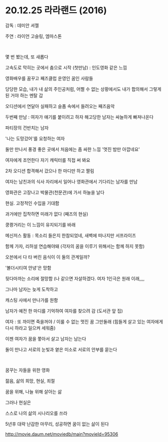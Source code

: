 # 20.12.25 라라랜드 (2016)

감독 : 데미안 셔젤

주연 : 라이언 고슬링, 엠마스톤

<br>

몇 번 봤는데, 또 새롭다

 

고속도로 막히는 곳에서 춤으로 시작 (첫만남) : 인도영화 같은 느낌

영화배우를 꿈꾸고 째즈클럽 운영인 꿈인 사람들

 

당당한 모습, 내가 내 삶의 주인공처럼,  어쩔 수 없는 상황에서도 내가 합의해서 그렇게 된 거야 하는 멘탈 갑

 

오디션에서 연달아 실패하고 슬픔 속에서 들려오는 째즈음악

두번째 만남 : 여자가 얘기를 붙이려고 하자 해고당한 남자는 싸늘하게 빠져나온다

 

파티장의 건반치는 남자

'나는 도망갔어'를 요청하는 여자

둘만 만나서 풍경 좋은 곳에서 처음에는 좀 싸한 느낌 '멋진 밤만 아깝네요'

 

여자에게 조언한다 자기 캐릭터를 직접 써 봐요 

2차 오디션 합격해서 갔으나 한 마디만 하고 짤림

여자는 남친과의 식사 자리에서 일어나 영화관에서 기다리는 남자를 만남

영화관은 고장나고 박물관(천문관)에 가서 하늘을 날다

 

현실. 고정적인 수입을 기대함 

과거에만 집착하면 미래가 없다 (째즈의 현실)

쿵쾅거리는 이 느낌이 유지되기를 바래

 

메신저스 활동 : 목소리 들은지 한참되었네,  새벽에 떠나지만 서프라이즈

함께 가자,  리허설 연습해야돼  (각자의 꿈을 이루기 위해서는 함께 하지 못함)

오븐에서 다 타 버린 음식이 이 둘의 관계일까?

 

'볼더시티여 안녕'은 망함

뒷다마까는 소리에 절망함 (나 같으면 자살하겠다. 여자 1인극은 원래 이래,,,,

그나마 남자는 늦게 도착하고

 

캐스팅 사에서 만나가를 원함

남자가 예전 한 마디를 기억하여 여자를 찾으려 감 (도서관 앞 집)

여자 : 또 까이면 죽을꺼야 / 이룰 수 없는 멋진 꿈 그만둘래 (힘들게 살고 있는 여자에게 다시 하라고 일으켜 세워줌) 

 

이젠 여자가 꿈을 쫗아서 살고 남자는 남는다

둘이 만나고 서로의 눈빛과 옅은 미소로 서로의 안부를 묻는다

 
<br>

꿈꾸는 자들을 위한 영화

젊음, 삶의 희망, 현실, 죄절

꿈을 위해, 나늘 위해 살아는 삶

그러나 현실은

스스로 나의 삶의 시나리오를 쓰라

5년후 대략 난감한 마무리, 성공하면 꿈이 없는 삶이 된다

 

http://movie.daum.net/moviedb/main?movieId=95306
